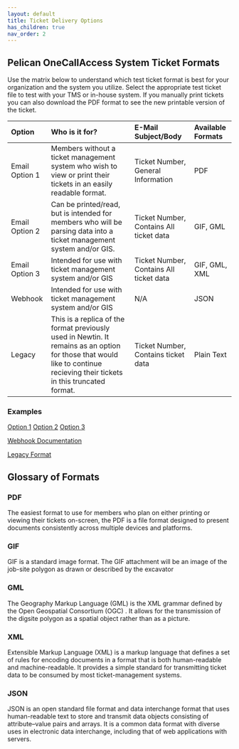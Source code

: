 ```yaml
---
layout: default
title: Ticket Delivery Options
has_children: true
nav_order: 2
---
```


## Pelican OneCallAccess System Ticket Formats
Use the matrix below to understand which test ticket format is best for your organization and the system you utilize. Select the appropriate test ticket file to test with your TMS or in-house system. If you manually print tickets you can also download the PDF format to see the new printable version of the ticket.


| Option       | Who is it for?    | E-Mail Subject/Body | Available Formats  |
|:-------------|:------------------|:-------------|:-------------|
| Email Option 1     | Members without a ticket management system who wish to view or print their tickets in an easily readable format. |  Ticket Number,  General Information  |PDF |
| Email Option 2     | Can be printed/read, but is intended for members who will be parsing data into a ticket management system and/or GIS.	   |  Ticket Number,  Contains All ticket data  |GIF, GML| 
| Email Option 3     | Intended for use with ticket management system and/or GIS	|  Ticket Number,  Contains All ticket data  	|GIF, GML, XML| 
| Webhook      | Intended for use with ticket management system and/or GIS  | N/A  | JSON | 
| Legacy      | This is a replica of the format previously used in Newtin. It remains as an option for those that would like to continue recieving their tickets in this truncated format. | Ticket Number,  Contains ticket data | Plain Text | 

### Examples
<a href="https://usanorth811.github.io/pelicancorp/assets/zip/Option1.zip" class="btn mr-4">Option 1</a> <a href="https://usanorth811.github.io/pelicancorp/assets/zip/Option2.zip" class="btn mr-4">Option 2</a> <a href="https://usanorth811.github.io/pelicancorp/assets/zip/Option3.zip" class="btn mr-4">Option 3</a>

<a href='/pelicancorp/ticket_delivery/webhook.html' class='btn'>Webhook Documentation</a>

<a class="btn" href="https://usanorth811.github.io/pelicancorp/assets/zip/Legacy.zip" >Legacy Format</a>

## Glossary of Formats
### PDF
The easiest format to use for members who plan on either printing or viewing their tickets on-screen, the PDF is a file format designed to present documents consistently across multiple devices and platforms.

### GIF
GIF is a standard image format. The GIF attachment will be an image of the job-site polygon as drawn or described by the excavator

### GML
The Geography Markup Language (GML) is the XML grammar defined by the Open Geospatial Consortium (OGC) . It allows for the transmission of the digsite polygon as a spatial object rather than as a picture.

### XML
Extensible Markup Language (XML) is a markup language that defines a set of rules for encoding documents in a format that is both human-readable and machine-readable. It provides a simple standard for transmitting ticket data to be consumed by most ticket-management systems.

### JSON
JSON is an open standard file format and data interchange format that uses human-readable text to store and transmit data objects consisting of attribute–value pairs and arrays. It is a common data format with diverse uses in electronic data interchange, including that of web applications with servers.